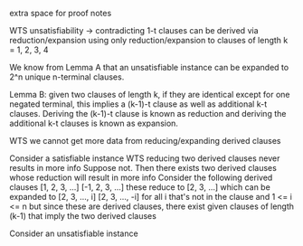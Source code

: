 extra space for proof notes

WTS unsatisfiability -> contradicting 1-t clauses can be derived via
reduction/expansion using only reduction/expansion to clauses of length
k = 1, 2, 3, 4

We know from Lemma A that an unsatisfiable instance can be expanded to
2^n unique n-terminal clauses.

Lemma B: given two clauses of length k, if they are identical
except for one negated terminal, this implies a (k-1)-t clause as
well as additional k-t clauses. Deriving the (k-1)-t clause is known
as reduction and deriving the additional k-t clauses is known as expansion.

WTS we cannot get more data from reducing/expanding derived clauses

Consider a satisfiable instance
WTS reducing two derived clauses never results in more info
Suppose not. Then there exists two derived clauses whose reduction will
result in more info
Consider the following derived clauses
[1, 2, 3, ...]
[-1, 2, 3, ...]
these reduce to 
[2, 3, ...]
which can be expanded to
[2, 3, ..., i]
[2, 3, ..., -i]
for all i that's not in the clause and 1 <= i <= n
but since these are derived clauses, there exist given clauses of length
(k-1) that imply the two derived clauses


Consider an unsatisfiable instance
